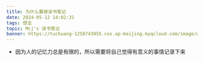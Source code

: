 ```yaml
---
title: 为什么要做读书笔记
date: 2024-05-12 14:02:31
tags: 想法
topic: Mcj's 读书笔记
banner: https://tuchuang-1258743955.cos.ap-beijing.myqcloud.com/image/wallhaven-wekooq_2560x1440.png
---
```

- 因为人的记忆力总是有限的，所以需要将自己觉得有意义的事情记录下来